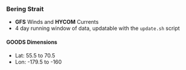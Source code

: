 ### Bering Strait

* **GFS** Winds and **HYCOM** Currents
* 4 day running window of data, updatable with the `update.sh` script

#### GOODS Dimensions

* Lat: 55.5 to 70.5
* Lon: -179.5 to -160
